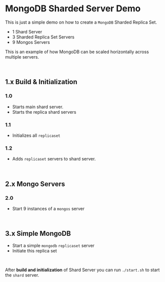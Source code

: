 # MongoDB Sharded Server Demo

This is just a simple demo on how to create a `MongoDB` Sharded Replica Set.

- 1 Shard Server
- 3 Sharded Replica Set Servers
- 9 Mongos Servers

This is an example of how MongoDB can be scaled horizontally across multiple servers.

<br />

## 1.x Build & Initialization

### 1.0

- Starts main shard server.
- Starts the replica shard servers

### 1.1

- Initializes all `replicaset`

### 1.2

- Adds `replicaset` servers to shard server.

<br />

## 2.x Mongo Servers

### 2.0

- Start 9 instances of a `mongos` server

<br />

## 3.x Simple MongoDB

- Start a simple `mongodb` `replicaset` server
- Initiate this replica set

<br />

After **build and initialization** of Shard Server you can run `./start.sh` to start the `shard` server.
